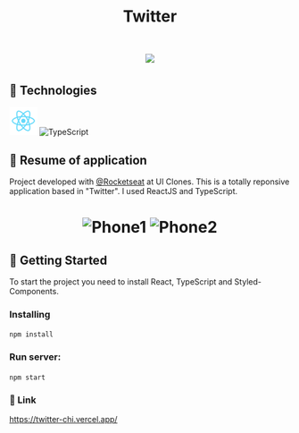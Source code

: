 <h1 align="center">Twitter</h1>
<h1 align="center"><img width="130" src="https://i.imgur.com/cpErgj1.png"></h1>

## :bookmark_tabs: Technologies
<div align="left">
<img alt="React" width="50" src="https://raw.githubusercontent.com/github/explore/80688e429a7d4ef2fca1e82350fe8e3517d3494d/topics/react/react.png" />
<img alt="TypeScript" width="50" src="https://user-images.githubusercontent.com/38151364/89708934-a7dbce00-d951-11ea-8ff1-1b7991267c05.png" />
</div>

  
## :bookmark_tabs: Resume of application

Project developed with <a href="https://www.youtube.com/channel/UCSfwM5u0Kce6Cce8_S72olg">@Rocketseat</a> at UI Clones. This is a totally reponsive application based in "Twitter". I used ReactJS and TypeScript.  
<h1 width="100%" align="center">
<img width="170" src="https://imgur.com/dK3irxm.png" alt="Phone1">  
<img width="170" src="https://imgur.com/nP5wMUO.png" alt="Phone2">  
<br>
</h1>

## :mag_right: Getting Started

To start the project you need to install React, TypeScript and Styled-Components.

### Installing

```npm install```

### Run server: 

```npm start```

### :newspaper: Link
https://twitter-chi.vercel.app/



